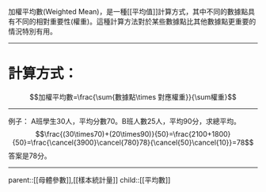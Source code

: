 加權平均數(Weighted Mean)，是一種[[平均值]]計算方式，其中不同的數據點具有不同的相對重要性(權重)。這種計算方法對於某些數據點比其他數據點更重要的情況特別有用。
- - -
# 計算方式：
$$加權平均數=\frac{\sum{數據點\times 對應權重}}{\sum權重}$$
- - -
例子：
A班學生30人，平均分數70。B班人數25人，平均90分，求總平均。
$$\frac{(30\times70)+(20\times90)}{50}=\frac{2100+1800}{50}=\frac{\cancel{3900}\cancel{780}78}{\cancel{50}\cancel{10}}=78$$
答案是78分。
- - -
parent::[[母體參數]],[[樣本統計量]]
child::[[平均數]]